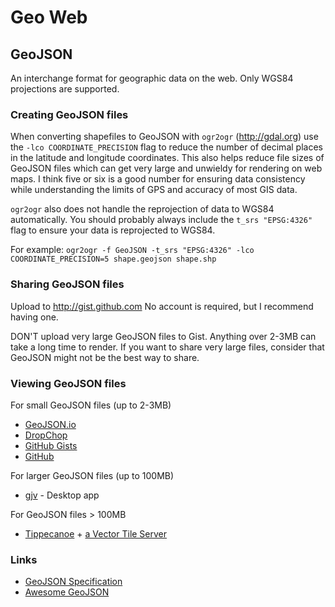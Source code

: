 # Geo Web

## GeoJSON
An interchange format for geographic data on the web.
Only WGS84 projections are supported.

### Creating GeoJSON files

When converting shapefiles to GeoJSON with `ogr2ogr` (<http://gdal.org>) use the `-lco COORDINATE_PRECISION` flag to reduce the number of decimal places in the latitude and longitude coordinates. This also helps reduce file sizes of GeoJSON files which can get very large and unwieldy for rendering on web maps. I think five or six is a good number for ensuring data consistency while understanding the limits of GPS and accuracy of most GIS data.

`ogr2ogr` also does not handle the reprojection of data to WGS84 automatically. You should probably always include the `t_srs "EPSG:4326"` flag to ensure your data is reprojected to WGS84.

For example: `ogr2ogr -f GeoJSON -t_srs "EPSG:4326" -lco COORDINATE_PRECISION=5 shape.geojson shape.shp`

### Sharing GeoJSON files

Upload to <http://gist.github.com> No account is required, but I recommend having one.

DON'T upload very large GeoJSON files to Gist. Anything over 2-3MB can take a long time to render. If you want to share very large files, consider that GeoJSON might not be the best way to share.

### Viewing GeoJSON files

For small GeoJSON files (up to 2-3MB)
* [GeoJSON.io](http://geojson.io)
* [DropChop](http://dropchop.io)
* [GitHub Gists](https://gist.github.com)
* [GitHub](https://github.com)

For larger GeoJSON files (up to 100MB)
* [gjv](https://github.com/anandthakker/gjv) - Desktop app

For GeoJSON files > 100MB
* [Tippecanoe](https://github.com/mapbox/tippecanoe) + [a Vector Tile Server](https://github.com/mapbox/awesome-vector-tiles#servers)


### Links
* [GeoJSON Specification](http://geojson.org)
* [Awesome GeoJSON](https://github.com/tmcw/awesome-geojson)
